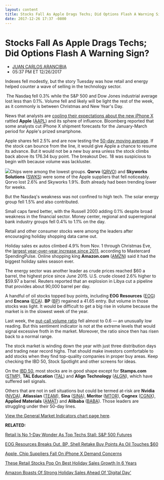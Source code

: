 ```yaml
---
layout: content
title: Stocks Fall As Apple Drags Techs; Did Options Flash A Warning Sign?
date: 2017-12-26 17:37 -0800
---
```



Stocks Fall As Apple Drags Techs; Did Options Flash A Warning Sign?
====================================================================




* [JUAN CARLOS ARANCIBIA](https://www.investors.com/author/arancibiaj/ "Posts by JUAN CARLOS ARANCIBIA")
* 05:37 PM ET 12/26/2017




Indexes fell modestly, but the story Tuesday was how retail and energy helped counter a wave of selling in the technology sector.




 The Nasdaq fell 0.3% while the S&P 500 and Dow Jones industrial average lost less than 0.1%. Volume fell and likely will be light the rest of the week, as it commonly is between Christmas and New Year's Day.


News that analysts are [cooling their expectations about the new iPhone X](https://www.investors.com/news/technology/click/apple-chip-suppliers-fall-on-iphone-x-demand-concerns/) rattled **Apple** ([AAPL](https://research.investors.com/quote.aspx?symbol=AAPL)) and its sphere of influence. Bloomberg reported that some analysts cut iPhone X shipment forecasts for the January-March period for Apple's prized smartphone.


Apple shares fell 2.5% and are now testing the [50-day moving average](http://www.investors.com/how-to-invest/investors-corner/50-day-moving-average/). If the stock can bounce from the line, it would give Apple a chance to resume its advance. But it would not be a new buy area unless the stock climbs back above its 176.34 buy point. The breakout Dec. 18 was suspicious to begin with because volume was lackluster.


![](https://www.investors.com/wp-content/uploads/2017/12/MP122617-254x300.png)Chips were among the lowest groups. **Qorvo** ([QRVO](https://research.investors.com/quote.aspx?symbol=QRVO)) and **Skyworks Solutions** ([SWKS](https://research.investors.com/quote.aspx?symbol=SWKS)) were some of the Apple suppliers that fell noticeably. Qorvo lost 2.6% and Skyworks 1.9%. Both already had been trending lower for weeks.


But the Nasdaq's weakness was not confined to high tech. The solar energy group fell 1.5% and also contributed.


Small caps fared better, with the Russell 2000 adding 0.1% despite broad weakness in the financial sector. Money center, regional and superregional bank industry groups fell 0.4% to 1.1% on the day.


Retail and other consumer stocks were among the leaders after encouraging holiday shopping data came out.


Holiday sales ex autos climbed 4.9% from Nov. 1 through Christmas Eve, the [largest year-over-year increase since 2011](https://www.investors.com/research/ibd-industry-themes/holiday-sales-see-best-growth-in-6-years-macys-kohls-retail-stocks-pop/), according to Mastercard SpendingPulse. Online shopping king **Amazon.com** ([AMZN](https://research.investors.com/quote.aspx?symbol=AMZN)) said it had the biggest holiday sales season ever.


The energy sector was another leader as crude prices reached $60 a barrel, the highest price since June 2015. U.S. crude closed 2.6% higher to $59.97 a barrel. Reuters reported that an explosion in Libya cut a pipeline that provides about 90,000 barrel per day.


A handful of oil stocks topped buy points, including **EOG Resources** ([EOG](https://research.investors.com/quote.aspx?symbol=EOG)) and **Encana** ([ECA](https://research.investors.com/quote.aspx?symbol=ECA)). **BP** ([BP](https://research.investors.com/quote.aspx?symbol=BP)) regained a 41.65 entry. But volume in those stocks was light. It would be difficult to get a big rise in volume because the market is in the slowest week of the year.


Last week, the [put-call volume ratio](https://research.investors.com/psychological-market-indicators/chart?type=putcall) fell almost to 0.6 — an unusually low reading. But this sentiment indicator is not at the extreme levels that would signal excessive froth in the market. Moreover, the ratio since then has risen back to a normal range.


The stock market is winding down the year with just three distribution days and trading near record highs. That should make investors comfortable to add stocks when they find top-quality companies in proper buy areas. Keep checking the IBD 50, Stock Spotlight and other screens for ideas.


On the [IBD 50](http://research.investors.com/stock-lists/ibd-50/), most stocks are in good shape except for **Stamps.com** ([STMP](https://research.investors.com/quote.aspx?symbol=STMP)), **TAL Education** ([TAL](https://research.investors.com/quote.aspx?symbol=TAL)) and **Align Technology** ([ALGN](https://research.investors.com/quote.aspx?symbol=ALGN)), which have suffered sell signals.


Others that are not in sell situations but could be termed at-risk are **Nvidia** ([NVDA](https://research.investors.com/quote.aspx?symbol=NVDA)), **Atlassian** ([TEAM](https://research.investors.com/quote.aspx?symbol=TEAM)), **Sina** ([SINA](https://research.investors.com/quote.aspx?symbol=SINA)), **Meritor** ([MTOR](https://research.investors.com/quote.aspx?symbol=MTOR)), **Cognex** ([CGNX](https://research.investors.com/quote.aspx?symbol=CGNX)), **Applied Materials** ([AMAT](https://research.investors.com/quote.aspx?symbol=AMAT)) and **Alibaba** ([BABA](https://research.investors.com/quote.aspx?symbol=BABA)). Those leaders are struggling under their 50-day lines.


[View the General Market Indicators chart page here](https://www.investors.com/wp-content/uploads/2017/12/IBD2612153231GMI.pdf).


**RELATED:**


[Retail Is No 1-Day Wonder As Top Techs Stall: S&P 500 Futures](https://www.investors.com/market-trend/stock-market-today/retail-is-no-1-day-wonder-as-apple-chips-fangs-stall-sp-500-futures/)


[EOG Resources Breaks Out, BP, Shell Retake Buy Points As Oil Touches $60](https://www.investors.com/news/eog-resources-breaks-out-bp-shell-look-to-retake-buy-points-as-oil-tests-60/)


[Apple, Chip Suppliers Fall On iPhone X Demand Concerns](https://www.investors.com/news/technology/click/apple-chip-suppliers-fall-on-iphone-x-demand-concerns/)


[These Retail Stocks Pop On Best Holiday Sales Growth In 6 Years](https://www.investors.com/research/ibd-industry-themes/holiday-sales-see-best-growth-in-6-years-macys-kohls-retail-stocks-pop/)


[Amazon Boasts Of Strong Holiday Sales Ahead Of 'Digital Day'](https://www.investors.com/news/technology/amazon-boasts-of-strong-holiday-sales-ahead-of-digital-day/)




